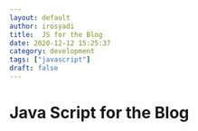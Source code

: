 ```yaml
---
layout: default
author: irosyadi
title:  JS for the Blog
date: 2020-12-12 15:25:37
category: development
tags: ["javascript"]
draft: false
---
```


# Java Script for the Blog

<script type="module" src="https://js.withorbit.com/orbit-web-component.js"></script>

<div>
<orbit-reviewarea color="pink">
      <orbit-prompt
        question="What's the working name for Andy's experimental mnemonic medium platform?"
        answer="Orbit"
      ></orbit-prompt>
      <orbit-prompt
        question="What's the new-ish web technology used to embed Orbit prompts into web pages?"
        answer="Web components"
      ></orbit-prompt>
      <orbit-prompt
        question="Given a right triangle with legs of length $a$ and $b$, what is the length of hypotenuse $c$?"
        answer="$$c = \sqrt{a^2 + b^2}$$"
      ></orbit-prompt>
</orbit-reviewarea>
</div>

<script src="https://cdn.jsdelivr.net/npm/simple-jscalendar@1.4.4/source/jsCalendar.min.js" integrity="sha384-0LaRLH/U5g8eCAwewLGQRyC/O+g0kXh8P+5pWpzijxwYczD3nKETIqUyhuA8B/UB" crossorigin="anonymous"></script>
<link rel="stylesheet" href="https://cdn.jsdelivr.net/npm/simple-jscalendar@1.4.4/source/jsCalendar.min.css" integrity="sha384-44GnAqZy9yUojzFPjdcUpP822DGm1ebORKY8pe6TkHuqJ038FANyfBYBpRvw8O9w" crossorigin="anonymous">

<div class="auto-jsCalendar"></div>